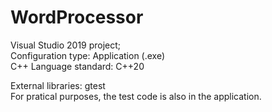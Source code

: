 # WordProcessor

Visual Studio 2019 project;<br>
Configuration type: Application (.exe)<br>
C++ Language standard: C++20<br>

External libraries: gtest<br>
For pratical purposes, the test code is also in the application.<br>

